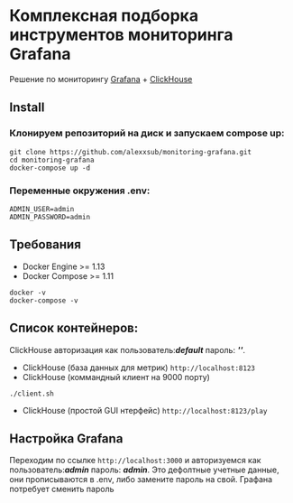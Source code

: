 Комплексная подборка инструментов мониторинга Grafana
========

Решение по мониторингу [Grafana](http://grafana.org/) +  [ClickHouse](http://clickhouse.com/)

## Install



### Клонируем репозиторий на диск и запускаем compose up:

```
git clone https://github.com/alexxsub/monitoring-grafana.git
cd monitoring-grafana
docker-compose up -d
```

### Переменные окружения .env:
```
ADMIN_USER=admin  
ADMIN_PASSWORD=admin
```

## Требования

* Docker Engine >= 1.13
* Docker Compose >= 1.11
```
docker -v
docker-compose -v
```

## Список контейнеров:
ClickHouse авторизация как пользователь:***default*** пароль: ***''***.

* ClickHouse (база данных для метрик) `http://localhost:8123`
* ClickHouse (коммандный клиент на 9000 порту)
```
./client.sh
```
* ClickHouse (простой GUI нтерфейс) `http://localhost:8123/play`



## Настройка Grafana

Переходим по ссылке `http://localhost:3000`  и авторизуемся как пользователь:***admin*** пароль: ***admin***. Это дефолтные учетные данные, они прописываются в .env, либо замените пароль на свой. Графана потребует сменить пароль
